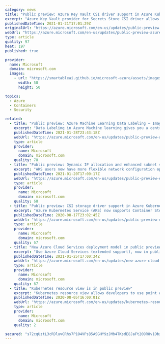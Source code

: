 ```yaml
---
category: news
title: "Public preview: Azure Key Vault CSI driver support in Azure Kubernetes Service"
excerpt: "Azure Key Vault provider for Secrets Store CSI driver allows you to get secret contents stored in an Azure Key Vault instance. Azure Key Vault simplifies the task of securing and using cryptographic keys and other secrets with AKS. \nWith this new feature, you can use the Secrets Store CSI driver interface"
publishedDateTime: 2021-01-21T17:01:29Z
originalUrl: "https://azure.microsoft.com/en-us/updates/public-preview-azure-key-vault-csi-driver-support-in-azure-kubernetes-service/"
webUrl: "https://azure.microsoft.com/en-us/updates/public-preview-azure-key-vault-csi-driver-support-in-azure-kubernetes-service/"
type: article
quality: 97
heat: 197
published: true

provider:
  name: Microsoft
  domain: microsoft.com
  images:
    - url: "https://smartableai.github.io/microsoft-azure/assets/images/organizations/microsoft.com-50x50.jpg"
      width: 50
      height: 50

topics:
  - Azure
  - Containers
  - Security

related:
  - title: "Public preview: Azure Machine Learning Data Labeling – Image Instance Segmentation "
    excerpt: "Data Labeling in Azure Machine learning gives you a central place to create, manage, and monitor labeling projects."
    publishedDateTime: 2021-01-28T23:43:18Z
    webUrl: "https://azure.microsoft.com/en-us/updates/public-preview-azure-machine-learning-data-labeling-image-instance-segmentation/"
    type: article
    provider:
      name: Microsoft
      domain: microsoft.com
    quality: 78
  - title: "Public preview: Dynamic IP allocation and enhanced subnet support in AKS"
    excerpt: "AKS users now have more flexible network configuration options via dynamic IP allocation and support for subnets."
    publishedDateTime: 2021-01-20T17:00:17Z
    webUrl: "https://azure.microsoft.com/en-us/updates/public-preview-dynamic-ip-allocation-and-enhanced-subnet-support-in-aks/"
    type: article
    provider:
      name: Microsoft
      domain: microsoft.com
    quality: 68
  - title: "Public preview: CSI storage driver support in Azure Kubernetes Service "
    excerpt: "Azure Kubernetes Service (AKS) now supports Container Storage Interface (CSI), a standard for exposing arbitrary block and file storage systems to containerized workloads on Kubernetes. This offers more flexibility in exposing storage systems in Kubernetes."
    publishedDateTime: 2020-08-17T23:02:45Z
    webUrl: "https://azure.microsoft.com/en-us/updates/public-preview-csi-storage-driver-support-in-azure-kubernetes-service/"
    type: article
    provider:
      name: Microsoft
      domain: microsoft.com
    quality: 67
  - title: "New Azure Cloud Services deployment model in public preview"
    excerpt: "Use Azure Cloud Services (extended support), now in public preview, to increase regional resiliency and gain access to new capabilities that the Azure Resource Manager-based deployment model provides. "
    publishedDateTime: 2021-01-25T17:00:34Z
    webUrl: "https://azure.microsoft.com/en-us/updates/new-azure-cloud-services-deployment-model-in-public-preview/"
    type: article
    provider:
      name: Microsoft
      domain: microsoft.com
    quality: 67
  - title: "Kubernetes resource view is in public preview"
    excerpt: "Kubernetes resource view allows developers to use point and click navigation to see live, in-depth details of their workloads."
    publishedDateTime: 2020-08-05T16:00:01Z
    webUrl: "https://azure.microsoft.com/en-us/updates/kubernetes-resource-view-is-in-public-preview/"
    type: article
    provider:
      name: Microsoft
      domain: microsoft.com
    quality: 2

secured: "s72cqUztL3cRDluvCRhs7P1O4VPsB5ASGHY9zJMb4TKsdE8JaFt20OR8v1ObzSyahM1NYL7YQW8w2FZepdhSQwus5aNTfznKLXF9ENR4jlwTSfJE/BGdfH73tgWCbPl/yo21FgiuwSW/PQUoM43g/nFl62VBX7PwFMBMdz39bamyTMQz82psHh9gOkqrjKyHwnKcK08bc4S/NhX+cxGqybU9AOTGsiXwQc4q2aBMjzxcl/P1yWwHgK4GuL6xi6+THlNrQ8W89XAZDfm5uqTgq7xd3KDmZmf8/a/bTe66FKdzEJGctqgyp7I258FT6+UUaN2XHD/RN5gpsnkxJCNY2G42mxEjuGVb6II5tVG0W7I=;+aQh9KL6oXtnOabHseWSsA=="
---
```


